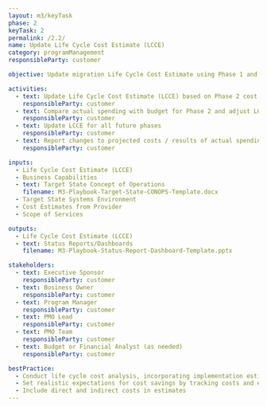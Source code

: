 ```yaml
---
layout: m3/keyTask
phase: 2
keyTask: 2
permalink: /2.2/
name: Update Life Cycle Cost Estimate (LCCE)
category: programManagement
responsibleParty: customer

objective: Update migration Life Cycle Cost Estimate using Phase 1 and provider cost estimates to inform budget planning.

activities:
  - text: Update Life Cycle Cost Estimate (LCCE) based on Phase 2 cost estimates, assessing reasonableness and affordability
    responsibleParty: customer
  - text: Compare actual spending with budget for Phase 2 and adjust LCCE as needed
    responsibleParty: customer
  - text: Update LCCE for all future phases
    responsibleParty: customer
  - text: Report changes to projected costs / results of actual spending in leadership meetings & Status Reports/Dashboards; inform stakeholders
    responsibleParty: customer 

inputs:
  - Life Cycle Cost Estimate (LCCE) 
  - Business Capabilities
  - text: Target State Concept of Operations
    filename: M3-Playbook-Target-State-CONOPS-Template.docx
  - Target State Systems Environment
  - Cost Estimates from Provider
  - Scope of Services

outputs:
  - Life Cycle Cost Estimate (LCCE)  
  - text: Status Reports/Dashboards
    filename: M3-Playbook-Status-Report-Dashboard-Template.pptx

stakeholders:
  - text: Executive Sponsor
    responsibleParty: customer
  - text: Business Owner
    responsibleParty: customer
  - text: Program Manager
    responsibleParty: customer
  - text: PMO Lead
    responsibleParty: customer
  - text: PMO Team
    responsibleParty: customer
  - text: Budget or Financial Analyst (as needed)
    responsibleParty: customer

bestPractice:
  - Conduct life cycle cost analysis, incorporating implementation estimates to plan future budget needs
  - Set realistic expectations for cost savings by tracking costs and efficiencies from implementation through legacy system decommissioning.
  - Include direct and indirect costs in estimates
---
```

